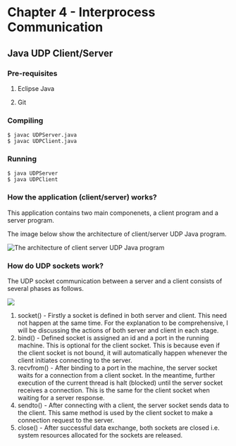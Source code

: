 # Chapter 4 - Interprocess Communication

## Java UDP Client/Server

### Pre-requisites

1. Eclipse Java

2. Git

### Compiling

```
$ javac UDPServer.java
$ javac UDPClient.java
```

### Running

```
$ java UDPServer
$ java UDPClient
```

### How the application (client/server) works?

This application contains two main componenets, a client program and a server program. 

The image below show the architecture of client/server UDP Java program.

![The architecture of client server UDP Java program](https://pasteboard.co/JF8eefX.png)

### How do UDP sockets work?
The UDP socket communication between a server and a client consists of several phases as follows.

![](https://miro.medium.com/max/597/1*0TPqib9R9MFekbMXWGnZ2g.png)

1. socket() - Firstly a socket is defined in both server and client. This need not happen at the same time. For the explanation to be comprehensive, I will be discussing the actions of both server and client in each stage.
2. bind() - Defined socket is assigned an id and a port in the running machine. This is optional for the client socket. This is because even if the client socket is not bound, it will automatically happen whenever the client initiates connecting to the server.
3. recvfrom() - After binding to a port in the machine, the server socket waits for a connection from a client socket. In the meantime, further execution of the current thread is halt (blocked) until the server socket receives a connection. This is the same for the client socket when waiting for a server response.
4. sendto() - After connecting with a client, the server socket sends data to the client. This same method is used by the client socket to make a connection request to the server.
5. close() - After successful data exchange, both sockets are closed i.e. system resources allocated for the sockets are released.
